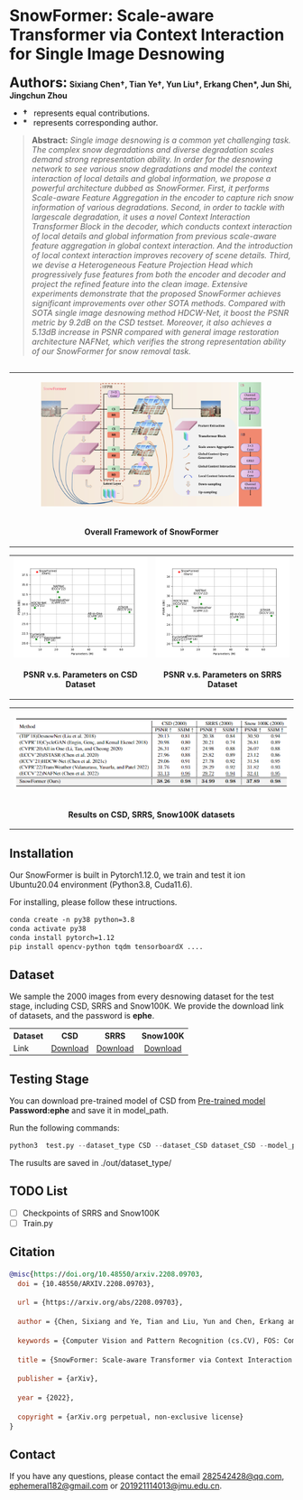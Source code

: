 # SnowFormer: Scale-aware Transformer via Context Interaction for Single Image Desnowing
**<font size=5>Authors:</font>** **Sixiang Chen<span>&#8224;</span>, Tian Ye<span>&#8224;</span>, Yun Liu<span>&#8224;</span>, Erkang Chen\*, Jun Shi, Jingchun Zhou**

+ **<span>&#8224;</span>**  &ensp;represents equal contributions.
+ **\***  &ensp;represents corresponding author.

> **Abstract:** *Single image desnowing is a common yet challenging task. The complex snow degradations and diverse degradation scales demand strong representation ability. In order for the desnowing network to see various snow degradations and model the context interaction of local details and global information, we propose a powerful architecture dubbed as SnowFormer. First, it performs Scale-aware Feature Aggregation in the encoder to capture rich snow information of various degradations. Second, in order to tackle with largescale degradation, it uses a novel Context Interaction Transformer Block in the decoder, which conducts context interaction of local details and global information from previous scale-aware feature aggregation in global context interaction. And the introduction of local context interaction improves recovery of scene details. Third, we devise a Heterogeneous Feature Projection Head which progressively fuse features from both the encoder and decoder and project the refined feature into the clean image. Extensive experiments demonstrate that the proposed SnowFormer achieves significant improvements over other SOTA methods. Compared with SOTA single image desnowing method HDCW-Net, it boost the PSNR metric by 9.2dB on the CSD testset. Moreover, it also achieves a 5.13dB increase in PSNR compared with general image restoration architecture NAFNet, which verifies the strong representation ability of our SnowFormer
for snow removal task.*

##
<table>
  <tr>
    <td><p align='center'>
    <img src="https://github.com/Ephemeral182/SnowFormer/blob/master/image/SnowFormer1_1.jpg#pic_center" width="80%" ></img></td>
  </tr>
  <tr>
    <td><p align="center"><b>Overall Framework of SnowFormer</b></p></td>
  </tr> 
</table>

<table>
  <tr>
    <td> <img src = "https://github.com/Ephemeral182/SnowFormer/blob/master/image/PSNR_param.png" width="450"> </td>
    <td> <img src = "https://github.com/Ephemeral182/SnowFormer/blob/master/image/PSNR_param_srrs.png" width="450"> </td>
  </tr>
  <tr>
    <td><p align="center"><b>PSNR v.s. Parameters on CSD Dataset</b></p></td>
    <td><p align="center"> <b>PSNR v.s. Parameters on SRRS Dataset</b></p></td>
  </tr>
</table>

<table>
  <tr>
    <td><p align='center'>
    <img src="https://github.com/Ephemeral182/SnowFormer/blob/master/image/result.png#pic_center" width="900" ></img></td>
  </tr>
  <tr>
    <td><p align="center"><b>Results on CSD, SRRS, Snow100K datasets</b></p></td>
  </tr> 
</table>

## Installation
Our SnowFormer is built in Pytorch1.12.0, we train and test it ion Ubuntu20.04 environment (Python3.8, Cuda11.6).

For installing, please follow these intructions.
```
conda create -n py38 python=3.8
conda activate py38
conda install pytorch=1.12 
pip install opencv-python tqdm tensorboardX ....
```
## Dataset
We sample the 2000 images from every desnowing dataset for the test stage, including CSD, SRRS and Snow100K. We provide the download link of datasets, and the password is **ephe**.

<table>
  <tr>
    <th align="left">Dataset</th>
    <th align="center">CSD</th>
    <th align="center">SRRS</th>
    <th align="center">Snow100K</th>
  </tr>
  <tr>
    <td align="left">Link</td>
    <td align="center"><a href="https://pan.baidu.com/s/133JxR-sCICZyIXAZSxS_GQ">Download</a></td>
    <td align="center"><a href="https://pan.baidu.com/s/1vTBmacVkwp6qtjofMC4-Qg">Download</a></td>
    <td align="center"><a href="https://pan.baidu.com/s/1TStTvd4GGF60HYTahvyxpA">Download</a></td>
  </tr>
 </table>

## Testing Stage
You can download pre-trained model of CSD from [Pre-trained model](https://pan.baidu.com/s/1zAUlrniCGgrONk0_8CBadw) &nbsp; **Password:ephe** and save it in model_path.

Run the following commands:
```python
python3  test.py --dataset_type CSD --dataset_CSD dataset_CSD --model_path model_path
```
The rusults are saved in ./out/dataset_type/

## TODO List
- [ ] Checkpoints of SRRS and Snow100K
- [ ] Train.py

## Citation 
```Bibtex
@misc{https://doi.org/10.48550/arxiv.2208.09703,
  doi = {10.48550/ARXIV.2208.09703},
  
  url = {https://arxiv.org/abs/2208.09703},
  
  author = {Chen, Sixiang and Ye, Tian and Liu, Yun and Chen, Erkang and Shi, Jun and Zhou, Jingchun},
  
  keywords = {Computer Vision and Pattern Recognition (cs.CV), FOS: Computer and information sciences, FOS: Computer and information sciences},
  
  title = {SnowFormer: Scale-aware Transformer via Context Interaction for Single Image Desnowing},
  
  publisher = {arXiv},
  
  year = {2022},
  
  copyright = {arXiv.org perpetual, non-exclusive license}
}
```
## Contact
If you have any questions, please contact the email 282542428@qq.com, ephemeral182@gmail.com or 201921114013@jmu.edu.cn.
